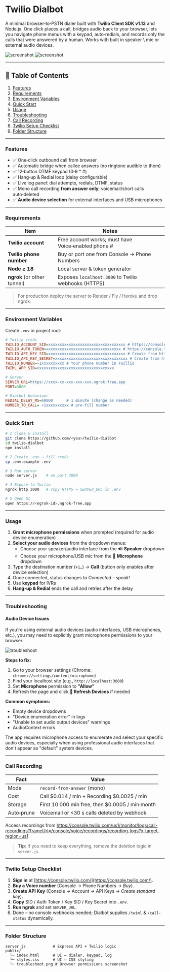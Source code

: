 # Twilio Dialbot

A minimal browser‑to‑PSTN dialer built with **Twilio Client SDK v1.13** and Node.js. One click places a call, bridges audio back to your browser, lets you navigate phone menus with a keypad, auto‑redials, and records only the calls that were answered by a human.
Works with built in speaker \ mic or external audio devices.

![screenshot](./public/app_screenshot_main.png)
![screenshot](./public/app_screenshot_settings_modal.png)

---

## 📑 Table of Contents

1. [Features](#features)
2. [Requirements](#requirements)
3. [Environment Variables](#environment-variables)
4. [Quick Start](#quick-start)
5. [Usage](#usage)
6. [Troubleshooting](#troubleshooting)
7. [Call Recording](#call-recording)
8. [Twilio Setup Checklist](#twilio-setup-checklist)
9. [Folder Structure](#folder-structure)

---

### Features

* ✅ One‑click outbound call from browser
* ✅ Automatic bridge when callee answers (no ringtone audible to them)
* ✅ 12‑button DTMF keypad (0‑9 \* #)
* ✅ Hang‑up & Redial loop (delay configurable)
* ✅ Live log panel: dial attempts, redials, DTMF, status
* ✅ Mono call recording **from answer only**; voicemail/short calls auto‑deleted
* ✅ **Audio device selection** for external interfaces and USB microphones

---

### Requirements

| Item                        | Notes                                               |
| --------------------------- | --------------------------------------------------- |
| **Twilio account**          | Free account works; must have Voice‑enabled phone # |
| **Twilio phone number**     | Buy or port one from Console → Phone Numbers        |
| **Node ≥ 18**               | Local server & token generator                      |
| **ngrok** (or other tunnel) | Exposes `localhost:3000` to Twilio webhooks (HTTPS) |

> For production deploy the server to Render / Fly / Heroku and drop ngrok.

---

### Environment Variables
Create `.env` in project root:

```ini
# Twilio creds
TWILIO_ACCOUNT_SID=xxxxxxxxxxxxxxxxxxxxxxxxxxxxxxxxxx # https://console.twilio.com/ ➜ Account SID
TWILIO_AUTH_TOKEN=xxxxxxxxxxxxxxxxxxxxxxxxxxxxxxxxx # https://console.twilio.com/ ➜ Auth Token
TWILIO_API_KEY_SID=xxxxxxxxxxxxxxxxxxxxxxxxxxxxxxxxxx # Create from https://console.twilio.com/ ➜ API keys
TWILIO_API_KEY_SECRET=xxxxxxxxxxxxxxxxxxxxxxxxxxxxxxxx # Create from https://console.twilio.com/ ➜ API keys
TWILIO_NUMBER=+1xxxxxxxxxx # Your phone number in Twillio
TWIML_APP_SID=xxxxxxxxxxxxxxxxxxxxxxxxxxxxxxxxxx

# Server
SERVER_URL=https://xxxx-xx-xxx-xxx-xxx.ngrok-free.app
PORT=3000

# Dialbot behaviour
REDIAL_DELAY_MS=60000      # 1 minute (change as needed)
NUMBER_TO_CALL= +1xxxxxxxxxx # pre-fill number
```

---

### Quick Start

```bash
# 1 Clone & install
git clone https://github.com/<you>/twilio-dialbot
cd twilio-dialbot
npm install

# 2 Create .env → fill creds
cp .env.example .env

# 3 Run server
node server.js    # on port 3000

# 4 Expose to Twilio
ngrok http 3000   # copy HTTPS → SERVER_URL in .env

# 5 Open UI
open https://<ngrok-id>.ngrok-free.app
```

---

### Usage

1. **Grant microphone permissions** when prompted (required for audio device enumeration)
2. **Select your audio devices** from the dropdown menus:
   - Choose your speaker/audio interface from the 🔊 **Speaker** dropdown
   - Choose your microphone/USB mic from the 🎤 **Microphone** dropdown
3. Type the destination number (`+1…`) → **Call** (button only enables after device selection)
4. Once connected, status changes to *Connected – speak!*
5. Use **keypad** for IVRs
6. **Hang‑up & Redial** ends the call and retries after the delay

---

### Troubleshooting

#### Audio Device Issues

If you're using external audio devices (audio interfaces, USB microphones, etc.), you may need to explicitly grant microphone permissions to your browser:

![troubleshoot](./public/troubleshoot.png)

**Steps to fix:**
1. Go to your browser settings (Chrome: `chrome://settings/content/microphone`)
2. Find your localhost site (e.g., `http://localhost:3000`)
3. Set **Microphone** permission to **"Allow"**
4. Refresh the page and click **🔄 Refresh Devices** if needed

**Common symptoms:**
- Empty device dropdowns
- "Device enumeration error" in logs  
- "Unable to set audio output devices" warnings
- AudioContext errors

The app requires microphone access to enumerate and select your specific audio devices, especially when using professional audio interfaces that don't appear as "default" system devices.

---

### Call Recording

| Fact       | Value                                            |
| ---------- | ------------------------------------------------ |
| Mode       | `record-from-answer` (mono)                      |
| Cost       | Call \$0.014 / min   +  Recording \$0.0025 / min |
| Storage    | First 10 000 min free, then \$0.0005 / min·month |
| Auto‑prune | Voicemail or <30 s calls deleted by webhook      |

Access recordings from  https://console.twilio.com/us1/monitor/logs/call-recordings?frameUrl=/console/voice/recordings/recording-logs?x-target-region=us1

> **Tip:** If you need to keep everything, remove the deletion logic in `server.js`.

---

### Twilio Setup Checklist

1. **Sign in** at [https://console.twilio.com/](https://console.twilio.com/).
2. **Buy a Voice number** (Console → Phone Numbers → *Buy*).
3. **Create API Key** (Console → Account → API Keys → *Create standard key*).
4. **Copy** SID / Auth Token / Key SID / Key Secret into `.env`.
5. **Run ngrok** and set `SERVER_URL`.
6. Done – no console webhooks needed; Dialbot supplies `/twiml` & `/call-status` dynamically.

---

### Folder Structure

```
server.js            # Express API + Twilio logic
public/
  └─ index.html      # UI – dialer, keypad, log
  └─ styles.css      # UI – CSS styling
  └─ troubleshoot.png # Browser permissions screenshot
```
